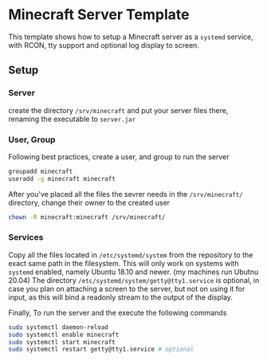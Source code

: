 # Minecraft Server Template

This template shows how to setup a Minecraft server as a `systemd` service, with RCON, tty support and optional log display to screen.

## Setup
### Server
create the directory `/srv/minecraft` and put your server files there, renaming the executable to `server.jar`
### User, Group
Following best practices, create a user, and group to run the server
```bash
groupadd minecraft
useradd -g minecraft minecraft
```
After you've placed all the files the sevrer needs in the `/srv/minecraft/` directory, change their owner to the created user
```bash
chown -R minecraft:minecraft /srv/minecraft/
```
### Services
Copy all the files located in `/etc/systemd/system` from the repository to the exact same path in the filesystem.
This will only work on systems with `systemd` enabled, namely Ubuntu 18.10 and newer. (my machines run Ubutnu 20.04)
The directory `/etc/systemd/system/getty@tty1.service` is optional, in case you plan on attaching a screen to the server, but not on using it for input, as this will bind a readonly stream to the output of the display.

Finally, To run the server and the execute the following commands
```bash
sudo systemctl daemon-reload
sudo systemctl enable minecraft
sudo systemctl start minecraft
sudo systemctl restart getty@tty1.service # optional
```
